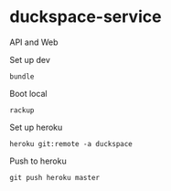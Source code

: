 duckspace-service
=================

API and Web

Set up dev

    bundle

Boot local

    rackup

Set up heroku

    heroku git:remote -a duckspace

Push to heroku

    git push heroku master
